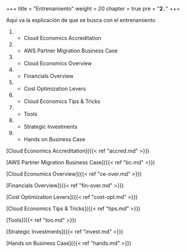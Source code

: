 +++ 
title = "Entrenamiento" 
weight = 20
chapter = true
pre = "<b>2. </b>"
+++

Aqui va la explicación de que se busca con el entrenamiento

1. - Cloud Economics Accreditation
2. - AWS Partner Migration Business Case
3. - Cloud Economics Overview
4. - Financials Overview
5. - Cost Optimization Levers
6. - Cloud Economics Tips & Tricks
7. - Tools
8. - Strategic Investments
9. - Hands on Business Case

[Cloud Economics Accreditation]({{< ref "accred.md" >}})

[AWS Partner Migration Business Case]({{< ref "bc.md" >}})

[Cloud Economics Overview]({{< ref "ce-over.md" >}})

[Financials Overview]({{< ref "fin-over.md" >}})

[Cost Optimization Levers]({{< ref "cost-opt.md" >}})

[Cloud Economics Tips & Tricks]({{< ref "tips.md" >}})

[Tools]({{< ref "too.md" >}})

[Strategic Investments]({{< ref "invest.md" >}})

[Hands on Business Case]({{< ref "hands.md" >}})
